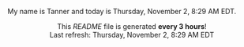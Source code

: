 My name is Tanner and today is Thursday, November 2, 8:29 AM EDT.

<p align="center">This <i>README</i> file is generated <b>every 3 hours</b>!</br>Last refresh: Thursday, November 2, 8:29 AM EDT<br /></p>

